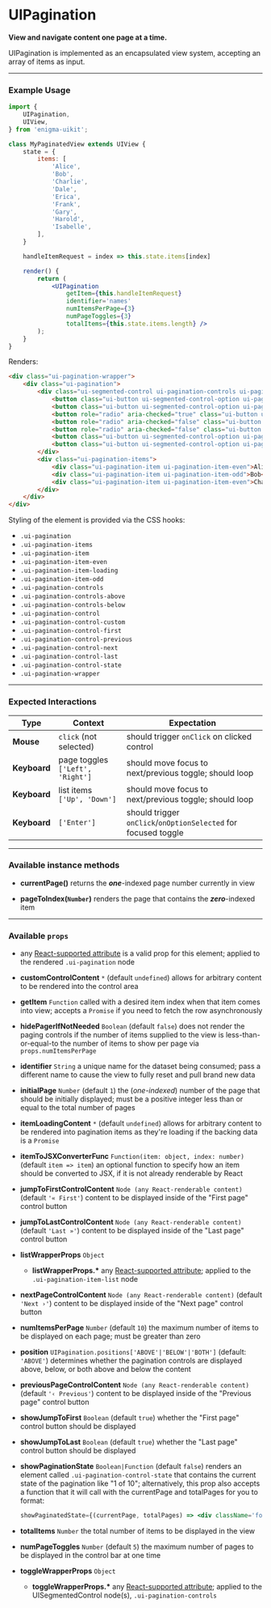 # UIPagination
__View and navigate content one page at a time.__

UIPagination is implemented as an encapsulated view system, accepting an array of items as input.

---

### Example Usage

```jsx
import {
    UIPagination,
    UIView,
} from 'enigma-uikit';

class MyPaginatedView extends UIView {
    state = {
        items: [
            'Alice',
            'Bob',
            'Charlie',
            'Dale',
            'Erica',
            'Frank',
            'Gary',
            'Harold',
            'Isabelle',
        ],
    }

    handleItemRequest = index => this.state.items[index]

    render() {
        return (
            <UIPagination
                getItem={this.handleItemRequest}
                identifier='names'
                numItemsPerPage={3}
                numPageToggles={3}
                totalItems={this.state.items.length} />
        );
    }
}
```

Renders:

```html
<div class="ui-pagination-wrapper">
    <div class="ui-pagination">
        <div class="ui-segmented-control ui-pagination-controls ui-pagination-controls-above" aria-role="radiogroup">
            <button class="ui-button ui-segmented-control-option ui-pagination-control ui-pagination-control-first" tabindex="-1">First</button>
            <button class="ui-button ui-segmented-control-option ui-pagination-control ui-pagination-control-previous" tabindex="-1">Previous</button>
            <button role="radio" aria-checked="true" class="ui-button ui-segmented-control-option ui-pagination-control" tabindex="-1" data-page-number="1">1</button>
            <button role="radio" aria-checked="false" class="ui-button ui-segmented-control-option ui-pagination-control" tabindex="-1" data-page-number="2">2</button>
            <button role="radio" aria-checked="false" class="ui-button ui-segmented-control-option ui-pagination-control" tabindex="-1" data-page-number="3">3</button>
            <button class="ui-button ui-segmented-control-option ui-pagination-control ui-pagination-control-next" tabindex="-1">Next</button>
            <button class="ui-button ui-segmented-control-option ui-pagination-control ui-pagination-control-last" tabindex="-1">Last</button>
        </div>
        <div class="ui-pagination-items">
            <div class="ui-pagination-item ui-pagination-item-even">Alice</div>
            <div class="ui-pagination-item ui-pagination-item-odd">Bob</div>
            <div class="ui-pagination-item ui-pagination-item-even">Charlie</div>
        </div>
    </div>
</div>
```

Styling of the element is provided via the CSS hooks:

- `.ui-pagination`
- `.ui-pagination-items`
- `.ui-pagination-item`
- `.ui-pagination-item-even`
- `.ui-pagination-item-loading`
- `.ui-pagination-item-odd`
- `.ui-pagination-controls`
- `.ui-pagination-controls-above`
- `.ui-pagination-controls-below`
- `.ui-pagination-control`
- `.ui-pagination-control-custom`
- `.ui-pagination-control-first`
- `.ui-pagination-control-previous`
- `.ui-pagination-control-next`
- `.ui-pagination-control-last`
- `.ui-pagination-control-state`
- `.ui-pagination-wrapper`

---

### Expected Interactions

Type | Context | Expectation
---- | ------- | -----------
__Mouse__ | `click` (not selected) | should trigger `onClick` on clicked control
__Keyboard__ | page toggles `['Left', 'Right']` | should move focus to next/previous toggle; should loop
__Keyboard__ | list items `['Up', 'Down']` | should move focus to next/previous toggle; should loop
__Keyboard__ | `['Enter']` | should trigger `onClick`/`onOptionSelected` for focused toggle

---

### Available instance methods

- __currentPage()__
  returns the ___one___-indexed page number currently in view

- __pageToIndex(`Number`)__
  renders the page that contains the ___zero___-indexed item

---

### Available `props`
- any [React-supported attribute](https://facebook.github.io/react/docs/tags-and-attributes.html#html-attributes) is a valid prop for this element; applied to the rendered `.ui-pagination` node

- __customControlContent__ `*`
  (default `undefined`) allows for arbitrary content to be rendered into the control area

- __getItem__ `Function`
  called with a desired item index when that item comes into view; accepts a `Promise` if you need to fetch the row asynchronously

- __hidePagerIfNotNeeded__ `Boolean`
  (default `false`) does not render the paging controls if the number of items supplied to the view is less-than-or-equal-to the number of items to show per page via `props.numItemsPerPage`

- __identifier__ `String`
  a unique name for the dataset being consumed; pass a different name to cause the view to fully reset and pull brand new data

- __initialPage__ `Number`
  (default `1`) the (_one-indexed_) number of the page that should be initially displayed; must be a positive integer less than or equal to the total number of pages

- __itemLoadingContent__ `*`
  (default `undefined`) allows for arbitrary content to be rendered into pagination items as they're loading if the backing data is a `Promise`

- __itemToJSXConverterFunc__ `Function(item: object, index: number)`
  (default `item => item`) an optional function to specify how an item should be converted to JSX, if it is not already renderable by React

- __jumpToFirstControlContent__ `Node (any React-renderable content)`
  (default `'« First'`) content to be displayed inside of the "First page" control button

- __jumpToLastControlContent__ `Node (any React-renderable content)`
  (default `'Last »'`) content to be displayed inside of the "Last page" control button

- __listWrapperProps__ `Object`
    - __listWrapperProps.*__
      any [React-supported attribute](https://facebook.github.io/react/docs/tags-and-attributes.html#html-attributes); applied to the `.ui-pagination-item-list` node

- __nextPageControlContent__ `Node (any React-renderable content)`
  (default `'Next ›'`) content to be displayed inside of the "Next page" control button

- __numItemsPerPage__ `Number`
  (default `10`) the maximum number of items to be displayed on each page; must be greater than zero

- __position__ `UIPagination.positions['ABOVE'|'BELOW'|'BOTH']`
  (default: `'ABOVE'`) determines whether the pagination controls are displayed above, below, or both above and below the content

- __previousPageControlContent__ `Node (any React-renderable content)`
  (default `'‹ Previous'`) content to be displayed inside of the "Previous page" control button

- __showJumpToFirst__ `Boolean`
  (default `true`) whether the "First page" control button should be displayed

- __showJumpToLast__ `Boolean`
  (default `true`) whether the "Last page" control button should be displayed

- __showPaginationState__ `Boolean|Function`
  (default `false`) renders an element called `.ui-pagination-control-state` that contains the current state of the pagination like "1 of 10"; alternatively, this prop also accepts a function that it will call with the currentPage and totalPages for you to format:

  ```jsx
  showPaginatedState={(currentPage, totalPages) => <div className='foo'>You're on page {currentPage} of {totalPages} pages!</div>}
  ```

- __totalItems__ `Number`
  the total number of items to be displayed in the view

- __numPageToggles__ `Number`
  (default `5`) the maximum number of pages to be displayed in the control bar at one time

- __toggleWrapperProps__ `Object`
    - __toggleWrapperProps.*__
      any [React-supported attribute](https://facebook.github.io/react/docs/tags-and-attributes.html#html-attributes); applied to the UISegmentedControl node(s), `.ui-pagination-controls`
